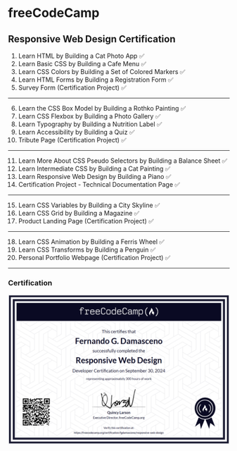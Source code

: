 # freeCodeCamp

## Responsive Web Design Certification

1.  Learn HTML by Building a Cat Photo App ✅
2.  Learn Basic CSS by Building a Cafe Menu ✅
3.  Learn CSS Colors by Building a Set of Colored Markers ✅
4.  Learn HTML Forms by Building a Registration Form ✅
5.  Survey Form (Certification Project) ✅

---

6.  Learn the CSS Box Model by Building a Rothko Painting ✅
7.  Learn CSS Flexbox by Building a Photo Gallery ✅
8.  Learn Typography by Building a Nutrition Label ✅
9.  Learn Accessibility by Building a Quiz ✅
10. Tribute Page (Certification Project) ✅

---

11. Learn More About CSS Pseudo Selectors by Building a Balance Sheet ✅
12. Learn Intermediate CSS by Building a Cat Painting ✅
13. Learn Responsive Web Design by Building a Piano ✅
14. Certification Project - Technical Documentation Page ✅

---

15. Learn CSS Variables by Building a City Skyline ✅
16. Learn CSS Grid by Building a Magazine ✅
17. Product Landing Page (Certification Project) ✅

---

18. Learn CSS Animation by Building a Ferris Wheel ✅
19. Learn CSS Transforms by Building a Penguin ✅
20. Personal Portfolio Webpage (Certification Project) ✅

---

### Certification

[![freeCodeCamp](<21. Certification/responsiveWebDesign.png>)](https://www.freecodecamp.org/certification/fgdamasceno/responsive-web-design)
